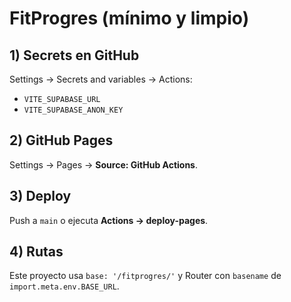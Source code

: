 # FitProgres (mínimo y limpio)

## 1) Secrets en GitHub
Settings → Secrets and variables → Actions:
- `VITE_SUPABASE_URL`
- `VITE_SUPABASE_ANON_KEY`

## 2) GitHub Pages
Settings → Pages → **Source: GitHub Actions**.

## 3) Deploy
Push a `main` o ejecuta **Actions → deploy-pages**.

## 4) Rutas
Este proyecto usa `base: '/fitprogres/'` y Router con `basename` de `import.meta.env.BASE_URL`.
